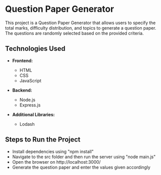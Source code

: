 # Question Paper Generator

This project is a Question Paper Generator that allows users to specify the total marks, difficulty distribution, and topics to generate a question paper. The questions are randomly selected based on the provided criteria.

## Technologies Used

- **Frontend:**
  - HTML
  - CSS
  - JavaScript

- **Backend:**
  - Node.js
  - Express.js

- **Additional Libraries:**
  - Lodash

## Steps to Run the Project
- Install dependencies using "npm install"
- Navigate to the src folder and then run the server using "node main.js"
- Open the browser on http://localhost:3000/
- Generate the question paper and enter the values given accordingly
